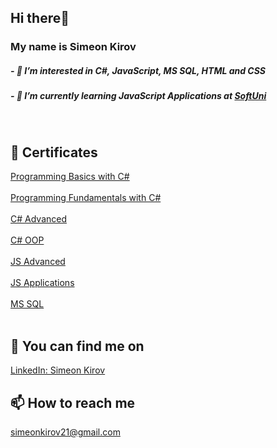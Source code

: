 

 




<h2> Hi there👋</h2>
<h3>My name is Simeon Kirov</h3>
<h5>- 👀 I’m interested in C#, JavaScript, MS SQL, HTML and CSS</h5>
<h5>- 🌱 I’m currently learning JavaScript Applications at <a href="https://softuni.bg/">SoftUni</a></h5>
<br>
<h2>📜 Certificates</h2>
<a href="https://softuni.bg/certificates/details/116520/bf45d010">Programming Basics with C#</a>
<br></br>
<a href="https://softuni.bg/certificates/details/130017/bc95183d">Programming Fundamentals with C#</a>
<br></br>
<a href="https://softuni.bg/certificates/details/136379/92987bae">C# Advanced</a>
<br></br>
<a href="https://softuni.bg/certificates/details/141131/46454e20">C# OOP</a>
<br></br>
<a href="https://softuni.bg/certificates/details/145434/12a01ebc">JS Advanced</a>
<br></br>
<a href="https://softuni.bg/certificates/details/149837/18f55a36">JS Applications</a>
<br></br>
<a href="https://softuni.bg/certificates/details/157787/4de35012">MS SQL</a>
<br></br>

<h2>💬 You can find me on</h2><a href="https://www.linkedin.com/in/simeon-kirov-85592123a/">LinkedIn: Simeon Kirov</a>
<h2>📫 How to reach me</h2><a href="https://mail.google.com/mail/u/0/#inbox?compose=new">simeonkirov21@gmail.com</a>
